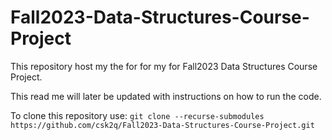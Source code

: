 # Fall2023-Data-Structures-Course-Project
This repository host my the for for my for Fall2023 Data Structures Course Project. 

This read me will later be updated with instructions on how to run the code.

To clone this repository use:
```git clone --recurse-submodules https://github.com/csk2q/Fall2023-Data-Structures-Course-Project.git```
